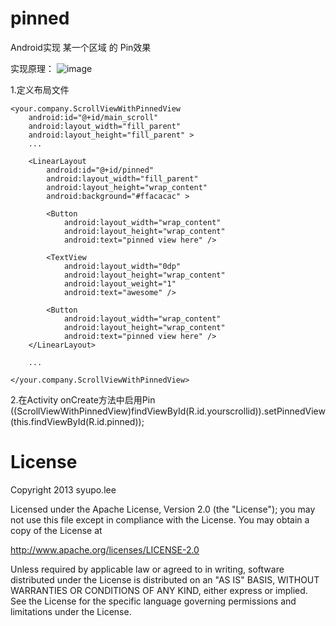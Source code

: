 pinned
======

Android实现 某一个区域 的 Pin效果

实现原理：
![image](https://github.com/syupo/pinned/raw/master/sketch/pinned_sketch.png)

1.定义布局文件
<?xml version="1.0" encoding="utf-8"?>
<LinearLayout xmlns:android="http://schemas.android.com/apk/res/android"
    android:layout_width="fill_parent"
    android:layout_height="fill_parent"
    android:orientation="vertical" >
    
    <your.company.ScrollViewWithPinnedView
        android:id="@+id/main_scroll"
        android:layout_width="fill_parent"
        android:layout_height="fill_parent" >
        ...
        
        <LinearLayout
            android:id="@+id/pinned"
            android:layout_width="fill_parent"
            android:layout_height="wrap_content"
            android:background="#ffacacac" >

            <Button
                android:layout_width="wrap_content"
                android:layout_height="wrap_content"
                android:text="pinned view here" />

            <TextView
                android:layout_width="0dp"
                android:layout_height="wrap_content"
                android:layout_weight="1"
                android:text="awesome" />

            <Button
                android:layout_width="wrap_content"
                android:layout_height="wrap_content"
                android:text="pinned view here" />
        </LinearLayout>
        
        ...
        
    </your.company.ScrollViewWithPinnedView>

</LinearLayout>

2.在Activity onCreate方法中启用Pin
((ScrollViewWithPinnedView)findViewById(R.id.yourscrollid)).setPinnedView(this.findViewById(R.id.pinned));

License
======

Copyright 2013 syupo.lee

Licensed under the Apache License, Version 2.0 (the "License"); 
you may not use this file except in compliance with the License. You may obtain a copy of the License at

 http://www.apache.org/licenses/LICENSE-2.0

Unless required by applicable law or agreed to in writing, software distributed under the License is distributed on an "AS IS" BASIS, WITHOUT WARRANTIES OR CONDITIONS OF ANY KIND, either express or implied. See the License for the specific language governing permissions and limitations under the License.

